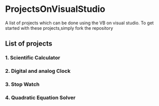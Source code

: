 # ProjectsOnVisualStudio

A list of projects which can be done using the VB on visual studio.
To get started with these projects,simply fork the repository


## List of projects

###  1. Scientific Calculator
###  2. Digital and analog Clock
###  3. Stop Watch
###  4. Quadratic Equation Solver
